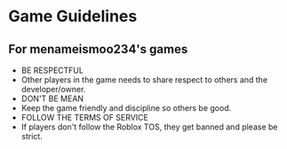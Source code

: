 # Game Guidelines
## For **menameismoo234**'s games

- BE RESPECTFUL
- Other players in the game needs to share respect to others and the developer/owner.
- DON'T BE MEAN
- Keep the game friendly and discipline so others be good.
- FOLLOW THE TERMS OF SERVICE
- If players don't follow the Roblox TOS, they get banned and please be strict.
